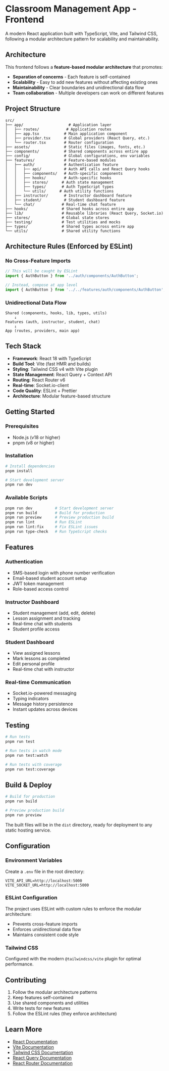 # Classroom Management App - Frontend

A modern React application built with TypeScript, Vite, and Tailwind CSS, following a modular architecture pattern for scalability and maintainability.

## Architecture

This frontend follows a **feature-based modular architecture** that promotes:

- **Separation of concerns** - Each feature is self-contained
- **Scalability** - Easy to add new features without affecting existing ones
- **Maintainability** - Clear boundaries and unidirectional data flow
- **Team collaboration** - Multiple developers can work on different features

## Project Structure

```
src/
├── app/                    # Application layer
│   ├── routes/            # Application routes
│   ├── app.tsx           # Main application component
│   ├── provider.tsx      # Global providers (React Query, etc.)
│   └── router.tsx        # Router configuration
├── assets/               # Static files (images, fonts, etc.)
├── components/           # Shared components across entire app
├── config/               # Global configurations, env variables
├── features/             # Feature-based modules
│   ├── auth/             # Authentication feature
│   │   ├── api/          # Auth API calls and React Query hooks
│   │   ├── components/   # Auth-specific components
│   │   ├── hooks/        # Auth-specific hooks
│   │   ├── stores/      # Auth state management
│   │   ├── types/       # Auth TypeScript types
│   │   └── utils/      # Auth utility functions
│   ├── instructor/       # Instructor dashboard feature
│   ├── student/          # Student dashboard feature
│   └── chat/            # Real-time chat feature
├── hooks/               # Shared hooks across entire app
├── lib/                 # Reusable libraries (React Query, Socket.io)
├── stores/              # Global state stores
├── testing/             # Test utilities and mocks
├── types/               # Shared types across entire app
└── utils/               # Shared utility functions
```

## Architecture Rules (Enforced by ESLint)

### No Cross-Feature Imports

```typescript
// This will be caught by ESLint
import { AuthButton } from '../auth/components/AuthButton';

// Instead, compose at app level
import { AuthButton } from '../../features/auth/components/AuthButton';
```

### Unidirectional Data Flow

```
Shared (components, hooks, lib, types, utils)
    ↓
Features (auth, instructor, student, chat)
    ↓
App (routes, providers, main app)
```

## Tech Stack

- **Framework**: React 18 with TypeScript
- **Build Tool**: Vite (fast HMR and builds)
- **Styling**: Tailwind CSS v4 with Vite plugin
- **State Management**: React Query + Context API
- **Routing**: React Router v6
- **Real-time**: Socket.io-client
- **Code Quality**: ESLint + Prettier
- **Architecture**: Modular feature-based structure

## Getting Started

### Prerequisites

- Node.js (v18 or higher)
- pnpm (v8 or higher)

### Installation

```bash
# Install dependencies
pnpm install

# Start development server
pnpm run dev
```

### Available Scripts

```bash
pnpm run dev          # Start development server
pnpm run build        # Build for production
pnpm run preview      # Preview production build
pnpm run lint         # Run ESLint
pnpm run lint:fix     # Fix ESLint issues
pnpm run type-check   # Run TypeScript checks
```

## Features

### Authentication

- SMS-based login with phone number verification
- Email-based student account setup
- JWT token management
- Role-based access control

### Instructor Dashboard

- Student management (add, edit, delete)
- Lesson assignment and tracking
- Real-time chat with students
- Student profile access

### Student Dashboard

- View assigned lessons
- Mark lessons as completed
- Edit personal profile
- Real-time chat with instructor

### Real-time Communication

- Socket.io-powered messaging
- Typing indicators
- Message history persistence
- Instant updates across devices

## Testing

```bash
# Run tests
pnpm run test

# Run tests in watch mode
pnpm run test:watch

# Run tests with coverage
pnpm run test:coverage
```

## Build & Deploy

```bash
# Build for production
pnpm run build

# Preview production build
pnpm run preview
```

The built files will be in the `dist` directory, ready for deployment to any static hosting service.

## Configuration

### Environment Variables

Create a `.env` file in the root directory:

```env
VITE_API_URL=http://localhost:5000
VITE_SOCKET_URL=http://localhost:5000
```

### ESLint Configuration

The project uses ESLint with custom rules to enforce the modular architecture:

- Prevents cross-feature imports
- Enforces unidirectional data flow
- Maintains consistent code style

### Tailwind CSS

Configured with the modern `@tailwindcss/vite` plugin for optimal performance.

## Contributing

1. Follow the modular architecture patterns
2. Keep features self-contained
3. Use shared components and utilities
4. Write tests for new features
5. Follow the ESLint rules (they enforce architecture)

## Learn More

- [React Documentation](https://react.dev/)
- [Vite Documentation](https://vitejs.dev/)
- [Tailwind CSS Documentation](https://tailwindcss.com/)
- [React Query Documentation](https://tanstack.com/query/latest)
- [React Router Documentation](https://reactrouter.com/)
